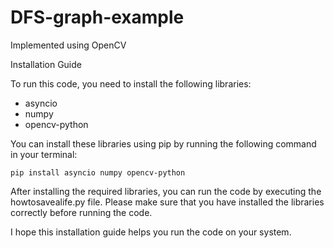 # DFS-graph-example

Implemented using OpenCV

Installation Guide

To run this code, you need to install the following libraries:

* asyncio
* numpy
* opencv-python

You can install these libraries using pip by running the following command in your terminal:

```pip install asyncio numpy opencv-python```

After installing the required libraries, you can run the code by executing the howtosavealife.py file. Please make sure that you have installed the libraries correctly before running the code.

I hope this installation guide helps you run the code on your system.

